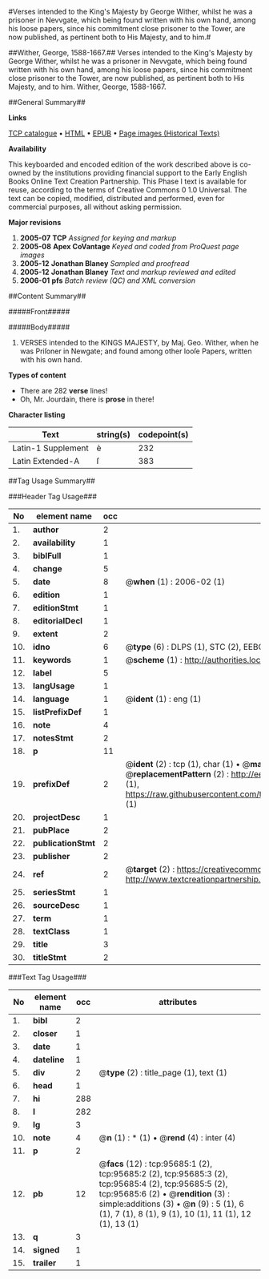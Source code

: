 #Verses intended to the King's Majesty by George Wither, whilst he was a prisoner in Nevvgate, which being found written with his own hand, among his loose papers, since his commitment close prisoner to the Tower, are now published, as pertinent both to His Majesty, and to him.#

##Wither, George, 1588-1667.##
Verses intended to the King's Majesty by George Wither, whilst he was a prisoner in Nevvgate, which being found written with his own hand, among his loose papers, since his commitment close prisoner to the Tower, are now published, as pertinent both to His Majesty, and to him.
Wither, George, 1588-1667.

##General Summary##

**Links**

[TCP catalogue](http://www.ota.ox.ac.uk/tcp/)  • 
[HTML](http://tei.it.ox.ac.uk/tcp/Texts-HTML/free/A66/A66794.html)  • 
[EPUB](http://tei.it.ox.ac.uk/tcp/Texts-EPUB/free/A66/A66794.epub) • 
[Page images (Historical Texts)](https://data.historicaltexts.jisc.ac.uk/view?pubId=eebo-12931555e&pageId=eebo-12931555e-95685-1)

**Availability**

This keyboarded and encoded edition of the
	       work described above is co-owned by the institutions
	       providing financial support to the Early English Books
	       Online Text Creation Partnership. This Phase I text is
	       available for reuse, according to the terms of Creative
	       Commons 0 1.0 Universal. The text can be copied,
	       modified, distributed and performed, even for
	       commercial purposes, all without asking permission.

**Major revisions**

1. __2005-07__ __TCP__ *Assigned for keying and markup*
1. __2005-08__ __Apex CoVantage__ *Keyed and coded from ProQuest page images*
1. __2005-12__ __Jonathan Blaney__ *Sampled and proofread*
1. __2005-12__ __Jonathan Blaney__ *Text and markup reviewed and edited*
1. __2006-01__ __pfs__ *Batch review (QC) and XML conversion*

##Content Summary##

#####Front#####

#####Body#####

1. VERSES intended to the KINGS MAJESTY, by Maj. Geo. Wither, when he was Priſoner in Newgate; and found among other looſe Papers, written with his own hand.

**Types of content**

  * There are 282 **verse** lines!
  * Oh, Mr. Jourdain, there is **prose** in there!

**Character listing**


|Text|string(s)|codepoint(s)|
|---|---|---|
|Latin-1 Supplement|è|232|
|Latin Extended-A|ſ|383|

##Tag Usage Summary##

###Header Tag Usage###

|No|element name|occ|attributes|
|---|---|---|---|
|1.|__author__|2||
|2.|__availability__|1||
|3.|__biblFull__|1||
|4.|__change__|5||
|5.|__date__|8| @__when__ (1) : 2006-02 (1)|
|6.|__edition__|1||
|7.|__editionStmt__|1||
|8.|__editorialDecl__|1||
|9.|__extent__|2||
|10.|__idno__|6| @__type__ (6) : DLPS (1), STC (2), EEBO-CITATION (1), OCLC (1), VID (1)|
|11.|__keywords__|1| @__scheme__ (1) : http://authorities.loc.gov/ (1)|
|12.|__label__|5||
|13.|__langUsage__|1||
|14.|__language__|1| @__ident__ (1) : eng (1)|
|15.|__listPrefixDef__|1||
|16.|__note__|4||
|17.|__notesStmt__|2||
|18.|__p__|11||
|19.|__prefixDef__|2| @__ident__ (2) : tcp (1), char (1)  •  @__matchPattern__ (2) : ([0-9\-]+):([0-9IVX]+) (1), (.+) (1)  •  @__replacementPattern__ (2) : http://eebo.chadwyck.com/downloadtiff?vid=$1&page=$2 (1), https://raw.githubusercontent.com/textcreationpartnership/Texts/master/tcpchars.xml#$1 (1)|
|20.|__projectDesc__|1||
|21.|__pubPlace__|2||
|22.|__publicationStmt__|2||
|23.|__publisher__|2||
|24.|__ref__|2| @__target__ (2) : https://creativecommons.org/publicdomain/zero/1.0/ (1), http://www.textcreationpartnership.org/docs/. (1)|
|25.|__seriesStmt__|1||
|26.|__sourceDesc__|1||
|27.|__term__|1||
|28.|__textClass__|1||
|29.|__title__|3||
|30.|__titleStmt__|2||


###Text Tag Usage###

|No|element name|occ|attributes|
|---|---|---|---|
|1.|__bibl__|2||
|2.|__closer__|1||
|3.|__date__|1||
|4.|__dateline__|1||
|5.|__div__|2| @__type__ (2) : title_page (1), text (1)|
|6.|__head__|1||
|7.|__hi__|288||
|8.|__l__|282||
|9.|__lg__|3||
|10.|__note__|4| @__n__ (1) : * (1)  •  @__rend__ (4) : inter (4)|
|11.|__p__|2||
|12.|__pb__|12| @__facs__ (12) : tcp:95685:1 (2), tcp:95685:2 (2), tcp:95685:3 (2), tcp:95685:4 (2), tcp:95685:5 (2), tcp:95685:6 (2)  •  @__rendition__ (3) : simple:additions (3)  •  @__n__ (9) : 5 (1), 6 (1), 7 (1), 8 (1), 9 (1), 10 (1), 11 (1), 12 (1), 13 (1)|
|13.|__q__|3||
|14.|__signed__|1||
|15.|__trailer__|1||
